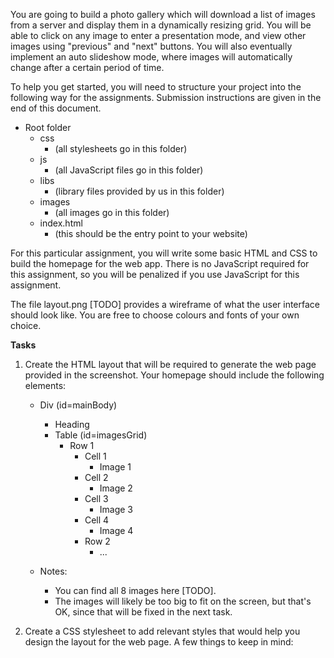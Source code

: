 You are going to build a photo gallery which will download a list of images from a server and display them in a dynamically resizing grid. You will be able to click on any image to enter a presentation mode, and view other images using "previous" and "next" buttons. You will also eventually implement an auto slideshow mode, where images will automatically change after a certain period of time.

To help you get started, you will need to structure your project into the following way for the assignments. Submission instructions are given in the end of this document.

- Root folder
    - css
        - (all stylesheets go in this folder)
    - js
        - (all JavaScript files go in this folder)
    - libs
        - (library files provided by us in this folder)
    - images
        - (all images go in this folder)
    - index.html
        - (this should be the entry point to your website)

For this particular assignment, you will write some basic HTML and CSS to build the homepage for the web app. There is no JavaScript required for this assignment, so you will be penalized if you use JavaScript for this assignment.

The file layout.png [TODO] provides a wireframe of what the user interface should look like. You are free to choose colours and fonts of your own choice.

**Tasks**

1. Create the HTML layout that will be required to generate the web page provided in the screenshot. Your homepage should include the following elements:
    - Div (id=mainBody)
        - Heading
        - Table (id=imagesGrid)
            - Row 1
                - Cell 1
                    - Image 1
                - Cell 2
                    - Image 2
                - Cell 3
                    - Image 3
                - Cell 4
                    - Image 4
                - Row 2
                    - ...

    - Notes:
        - You can find all 8 images here [TODO].
        - The images will likely be too big to fit on the screen, but that's OK, since that will be fixed in the next task.

2. Create a CSS stylesheet to add relevant styles that would help you design the layout for the web page. A few things to keep in mind:
